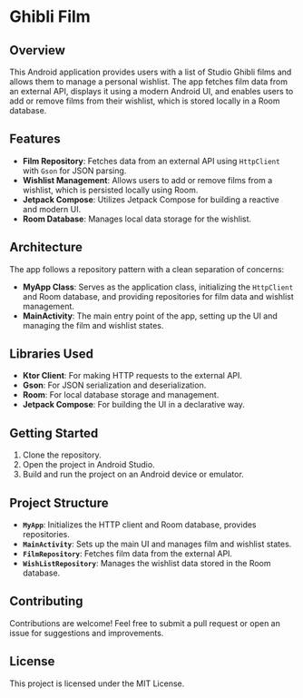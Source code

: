 # Ghibli Film

## Overview
This Android application provides users with a list of Studio Ghibli films and allows them to manage a personal wishlist. The app fetches film data from an external API, displays it using a modern Android UI, and enables users to add or remove films from their wishlist, which is stored locally in a Room database.

## Features
- **Film Repository**: Fetches data from an external API using `HttpClient` with `Gson` for JSON parsing.
- **Wishlist Management**: Allows users to add or remove films from a wishlist, which is persisted locally using Room.
- **Jetpack Compose**: Utilizes Jetpack Compose for building a reactive and modern UI.
- **Room Database**: Manages local data storage for the wishlist.

## Architecture
The app follows a repository pattern with a clean separation of concerns:
- **MyApp Class**: Serves as the application class, initializing the `HttpClient` and Room database, and providing repositories for film data and wishlist management.
- **MainActivity**: The main entry point of the app, setting up the UI and managing the film and wishlist states.

## Libraries Used
- **Ktor Client**: For making HTTP requests to the external API.
- **Gson**: For JSON serialization and deserialization.
- **Room**: For local database storage and management.
- **Jetpack Compose**: For building the UI in a declarative way.

## Getting Started
1. Clone the repository.
2. Open the project in Android Studio.
3. Build and run the project on an Android device or emulator.

## Project Structure
- **`MyApp`**: Initializes the HTTP client and Room database, provides repositories.
- **`MainActivity`**: Sets up the main UI and manages film and wishlist states.
- **`FilmRepository`**: Fetches film data from the external API.
- **`WishListRepository`**: Manages the wishlist data stored in the Room database.

## Contributing
Contributions are welcome! Feel free to submit a pull request or open an issue for suggestions and improvements.

## License
This project is licensed under the MIT License.
